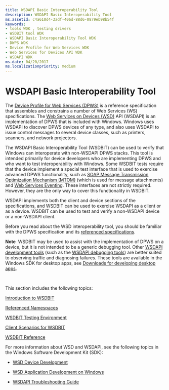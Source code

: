 ```yaml
---
title: WSDAPI Basic Interoperability Tool
description: WSDAPI Basic Interoperability Tool
ms.assetid: c4a610d4-3adf-406d-88d6-0879eb98b54f
keywords:
- tools WDK , testing drivers
- WSDBIT tool WDK
- WSDAPI Basic Interoperability Tool WDK
- DWPS WDK
- Device Profile for Web Services WDK
- Web Services for Devices API WDK
- WSDAPI WDK
ms.date: 04/20/2017
ms.localizationpriority: medium
---
```


# WSDAPI Basic Interoperability Tool


The [Device Profile for Web Services (DPWS)](http://go.microsoft.com/fwlink/p/?linkid=81255) is a reference specification that assembles and constrains a number of Web Services (WS) specifications. The [Web Services on Devices (WSD)](http://go.microsoft.com/fwlink/p/?linkid=163865) API (WSDAPI) is an implementation of DPWS that is included with Windows. Windows uses WSDAPI to discover DPWS devices of any type, and also uses WSDAPI to issue control messages to several device classes, such as printers, scanners, and network projectors.

The WSDAPI Basic Interoperability Tool (WSDBIT) can be used to verify that Windows can interoperate with non-WSDAPI DPWS stacks. This tool is intended primarily for device developers who are implementing DPWS and who want to test interoperability with Windows. Some WSDBIT tests require that the device implement a special test interface that is used to exercise advanced DPWS functionality, such as [SOAP Message Transmission Optimization Mechanism (MTOM)](http://go.microsoft.com/fwlink/p/?linkid=81254) (which is used for message attachments) and [Web Services Eventing](http://go.microsoft.com/fwlink/p/?linkid=81245). These interfaces are not strictly required. However, they are the only way to cover this functionality in WSDBIT.

WSDAPI implements both the client and device sections of the specifications, and WSDBIT can be used to exercise WSDAPI as a client or as a device. WSDBIT can be used to test and verify a non-WSDAPI device or a non-WSDAPI client.

Before you read about the WSD interoperability tool, you should be familiar with the DPWS specification and its [referenced specifications](referenced-namespaces.md).

**Note**  WSDBIT may be used to assist with the implementation of DPWS on a device, but it is not intended to be a generic debugging tool. Other [WSDAPI development tools](http://go.microsoft.com/fwlink/p/?linkid=163866) (such as the [WSDAPI debugging tools](http://go.microsoft.com/fwlink/p/?linkid=163867)) are better suited to observing traffic and diagnosing failures. These tools are available in the Windows SDK for desktop apps, see [Downloads for developing desktop apps]( http://go.microsoft.com/fwlink/p/?linkid=309790).

 

This section includes the following topics:

[Introduction to WSDBIT](introduction-to-wsdbit.md)

[Referenced Namespaces](referenced-namespaces.md)

[WSDBIT Testing Environment](wsdbit-testing-environment.md)

[Client Scenarios for WSDBIT](client-scenarios-for-wsdbit.md)

[WSDBIT Reference](wsdbit-reference.md)

For more information about WSD and WSDAPI, see the following topics in the Windows Software Development Kit (SDK):

-   [WSD Device Development](http://go.microsoft.com/fwlink/p/?linkid=163868)

-   [WSD Application Development on Windows](http://go.microsoft.com/fwlink/p/?linkid=163869)

-   [WSDAPI Troubleshooting Guide](http://go.microsoft.com/fwlink/p/?linkid=163870)

 

 





